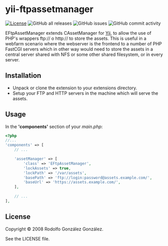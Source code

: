 # yii-ftpassetmanager

[![License](https://img.shields.io/badge/License-BSD_3--Clause-blue.svg)](https://opensource.org/licenses/BSD-3-Clause)
![GitHub all releases](https://img.shields.io/github/downloads/rgglez/yii-ftpassetmanager/total) 
![GitHub issues](https://img.shields.io/github/issues/rgglez/yii-ftpassetmanager) 
![GitHub commit activity](https://img.shields.io/github/commit-activity/y/rgglez/yii-ftpassetmanager)

EFtpAssetManager extends CAssetManager for [Yii](https://yiiframework.com), to allow the use of PHP's wrappers 
ftp:// o http:// to store the assets. This is useful in a webfarm scenario where the webserver is the frontend 
to a number of PHP FastCGI servers which in other way would need to store the assets in a central server shared 
with NFS or some other shared filesystem, or in every server.

## Installation

* Unpack or clone the extension to your extensions directory.
* Setup your FTP and HTTP servers in the machine which will serve the assets.

## Usage

In the **'components'** section of your *main.php*:

```php
<?php
//...
'components' => [
    // ...

    'assetManager' => [
        'class' => 'EFtpAssetManager',
        'lockAssets' => true,
        'lockPath' => '/var/assets',
        'basePath' => 'ftp://login:password@assets.example.com/',
        'baseUrl' => 'https://assets.example.com/',    
    ],
    
    // ...
],
```

## License

Copyright © 2008 Rodolfo González González.

See the LICENSE file.
